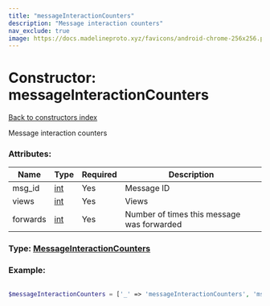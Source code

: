 ```yaml
---
title: "messageInteractionCounters"
description: "Message interaction counters"
nav_exclude: true
image: https://docs.madelineproto.xyz/favicons/android-chrome-256x256.png
---
```

# Constructor: messageInteractionCounters  
[Back to constructors index](/API_docs/constructors/index.html)



Message interaction counters

### Attributes:

| Name     |    Type       | Required | Description |
|----------|---------------|----------|-------------|
|msg\_id|[int](/API_docs/types/int.html) | Yes|Message ID|
|views|[int](/API_docs/types/int.html) | Yes|Views|
|forwards|[int](/API_docs/types/int.html) | Yes|Number of times this message was forwarded|



### Type: [MessageInteractionCounters](/API_docs/types/MessageInteractionCounters.html)


### Example:

```php

$messageInteractionCounters = ['_' => 'messageInteractionCounters', 'msg_id' => int, 'views' => int, 'forwards' => int];
```  
